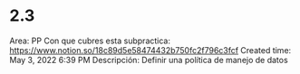 # 2.3

Area: PP
Con que cubres esta subpractica: https://www.notion.so/18c89d5e58474432b750fc2f796c3fcf 
Created time: May 3, 2022 6:39 PM
Descripción: Definir una política de manejo de datos